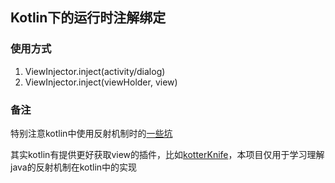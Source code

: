 ## Kotlin下的运行时注解绑定 ##

### 使用方式 ###


1. ViewInjector.inject(activity/dialog)
2. ViewInjector.inject(viewHolder, view)

### 备注 ###

特别注意kotlin中使用反射机制时的[一些坑](https://github.com/jianyuyouhun/KotlinJMVP#javaclass-和-classjava)

其实kotlin有提供更好获取view的插件，比如[kotterKnife](https://github.com/JakeWharton/kotterknife)，本项目仅用于学习理解java的反射机制在kotlin中的实现